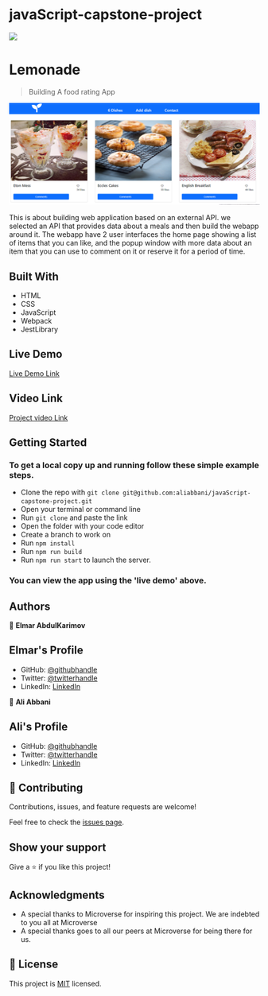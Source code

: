 # javaScript-capstone-project

![](https://img.shields.io/badge/Microverse-blueviolet)

# Lemonade

> Building A food rating App

![screenshot](./src/images/Capture.PNG)

This is about building web application based on an external API. we selected an API that provides data about a meals and then build the webapp around it. The webapp have 2 user interfaces the home page showing a list of items that you can like, and the popup window with more data about an item that you can use to comment on it or reserve it for a period of time.

## Built With

- HTML
- CSS
- JavaScript
- Webpack
- JestLibrary

## Live Demo

[Live Demo Link](https://aliabbani.github.io/javaScript-capstone-project/dist)

## Video Link

[Project video Link](https://drive.google.com/file/d/1jUQ8A0Iez3eQBxhPhrEkIRiX9xf_o5kl/view?usp=sharing)

## Getting Started

### To get a local copy up and running follow these simple example steps.

- Clone the repo with `git clone git@github.com:aliabbani/javaScript-capstone-project.git`
- Open your terminal or command line
- Run `git clone` and paste the link
- Open the folder with your code editor
- Create a branch to work on
- Run `npm install`
- Run `npm run build`
- Run `npm run start` to launch the server.

### You can view the app using the 'live demo' above.

## Authors

👤 **Elmar AbdulKarimov**

## Elmar's Profile

- GitHub: [@githubhandle](https://github.com/elmar8287)
- Twitter: [@twitterhandle](https://twitter.com/EAbdulkarimov)
- LinkedIn: [LinkedIn](/)

👤 **Ali Abbani**

## Ali's Profile

- GitHub: [@githubhandle](https://github.com/aliabbani)
- Twitter: [@twitterhandle](https://twitter.com/aliabbani)
- LinkedIn: [LinkedIn](https://www.linkedin.com/in/ali-abbani-8b6246150/)

## 🤝 Contributing

Contributions, issues, and feature requests are welcome!

Feel free to check the [issues page](https://github.com/aliabbani/javaScript-capstone-project/issues).

## Show your support

Give a ⭐️ if you like this project!

## Acknowledgments

- A special thanks to Microverse for inspiring this project. We are indebted to you all at Microverse
- A special thanks goes to all our peers at Microverse for being there for us.

## 📝 License

This project is [MIT](/) licensed.
